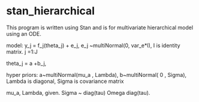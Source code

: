 # stan_hierarchical

This program is written using Stan and is for multivariate hierarchical model using an ODE. 

model: y_j  = f_j(theta_j) + e_j, e_j ~multiNormal(0, var_e*I), I is identity matrix. j =1:J

 theta_j = a +b_j,  
 
hyper priors: a~multiNormal(mu_a , Lambda), b~multiNormal( 0 , Sigma), Lambda is diagonal, Sigma is covariance matrix

 mu_a, Lambda, given. Sigma ~ diag(tau) Omega diag(tau).